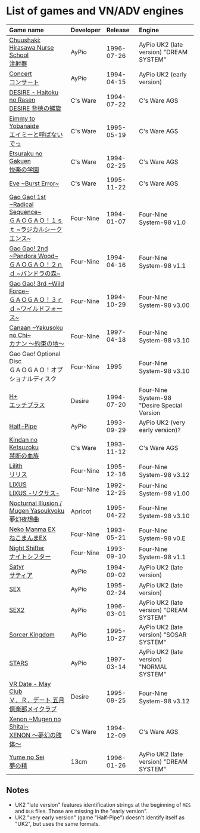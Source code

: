 # List of games and VN/ADV engines

| Game name | Developer | Release | Engine |
|:----------|:----------|:----------|:----------|
| [Chuushaki: Hirasawa Nurse School<br/>注射器](https://vndb.org/v8633) | AyPio | 1996-07-26 | AyPio UK2 (late version) "DREAM SYSTEM" |
| [Concert<br/>コンサート](https://vndb.org/v8828) | AyPio | 1994-04-15 | AyPio UK2 (early version) |
| [DESIRE - Haitoku no Rasen<br/>DESIRE 背徳の螺旋](https://vndb.org/v151) | C's Ware | 1994-07-22 | C's Ware AGS |
| [Eimmy to Yobanaide<br/>エイミーと呼ばないでっ](https://vndb.org/v734) | C's Ware | 1995-05-19 | C's Ware AGS |
| [Etsuraku no Gakuen<br/>悦楽の学園](https://vndb.org/v740) | C's Ware | 1994-02-25 | C's Ware AGS |
| [Eve ~Burst Error~](https://vndb.org/v147) | C's Ware | 1995-11-22 | C's Ware AGS |
| [Gao Gao! 1st \~Radical Sequence\~<br/>ＧＡＯＧＡＯ！１ｓｔ \~ラジカルシークエンス\~](https://vndb.org/v8694) | Four･Nine | 1994-01-07 | Four･Nine System-98 v1.0 |
| [Gao Gao! 2nd \~Pandora Wood\~<br/>ＧＡＯＧＡＯ！２ｎｄ \~パンドラの森\~](https://vndb.org/v8695) | Four･Nine | 1994-04-16 | Four･Nine System-98 v1.1 |
| [Gao Gao! 3rd \~Wild Force\~<br/>ＧＡＯＧＡＯ！３ｒｄ \~ワイルドフォース\~](https://vndb.org/v8696) | Four･Nine | 1994-10-29 | Four･Nine System-98 v3.00 |
| [Canaan \~Yakusoku no Chi\~<br/>カナン ～約束の地～](https://vndb.org/v8697) | Four･Nine | 1997-04-18 | Four･Nine System-98 v3.10 |
| Gao Gao! Optional Disc<br/>ＧＡＯＧＡＯ！オプショナルディスク | Four･Nine | 1995 | Four･Nine System-98 v3.10 |
| [H+<br/>エッチプラス](https://vndb.org/v8707) | Desire | 1994-07-20 | Four･Nine System-98 "Desire Special Version |
| [Half-Pipe](https://www.mobygames.com/game/half-pipe) | AyPio | 1993-09-29 | AyPio UK2 (very early version)? |
| [Kindan no Ketsuzoku<br/>禁断の血族](https://vndb.org/v739) | C's Ware | 1993-11-12 | C's Ware AGS |
| [Lilith<br/>リリス](https://vndb.org/v8949) | Four･Nine | 1995-12-16 | Four･Nine System-98 v3.12 |
| [LIXUS<br/>LIXUS -リクサス-](https://vndb.org/v37152) | Four･Nine | 1992-12-25 | Four･Nine System-98 v1.00 |
| [Nocturnal Illusion / Mugen Yasoukyoku<br/>夢幻夜想曲](https://vndb.org/v725) | Apricot | 1995-04-22 | Four･Nine System-98 v3.10 |
| [Neko Manma EX<br/>ねこまんまEX](https://vndb.org/v37151) | Four･Nine | 1993-05-21 | Four･Nine System-98 v0.E |
| [Night Shifter<br/>ナイトシフター](https://vndb.org/v8982) | Four･Nine | 1993-09-10 | Four･Nine System-98 v1.1 |
| [Satyr<br/>サティア](https://vndb.org/v15184) | AyPio | 1994-09-02 | AyPio UK2 (late version) |
| [SEX](https://vndb.org/v4916) | AyPio | 1995-02-24 | AyPio UK2 (late version) |
| [SEX2](https://vndb.org/v9081) | AyPio | 1996-03-01 | AyPio UK2 (late version) "DREAM SYSTEM" |
| [Sorcer Kingdom](https://www.mobygames.com/game/sorcer-kingdom) | AyPio | 1995-10-27| AyPio UK2 (late version) "SOSAR SYSTEM" |
| [STARS](https://vndb.org/v9097) | AyPio | 1997-03-14 | AyPio UK2 (late version) "NORMAL SYSTEM" |
| [VR Date - May Club<br/>Ｖ．Ｒ．デート 五月倶楽部メイクラブ](https://vndb.org/v190) | Desire | 1995-08-25 | Four･Nine System-98 v3.12 |
| [Xenon ~Mugen no Shitai~<br/>XENON ～夢幻の肢体～](https://vndb.org/v7474) | C's Ware | 1994-12-09 | C's Ware AGS |
| [Yume no Sei<br/>夢の精](https://vndb.org/v9165) | 13cm | 1996-01-26 | AyPio UK2 (late version) "DREAM SYSTEM" |


## Notes

- UK2 "late version" features identification strings at the beginning of `MES` and `DLB` files. Those are missing in the "early version".
- UK2 "very early version" (game "Half-Pipe") doesn't identify itself as "UK2", but uses the same formats.
